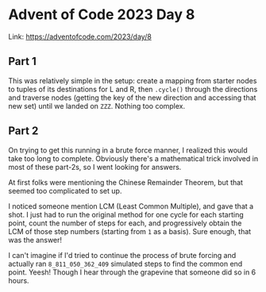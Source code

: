 # Advent of Code 2023 Day 8

Link: <https://adventofcode.com/2023/day/8>

## Part 1

This was relatively simple in the setup: create a mapping from starter nodes to tuples of its destinations for L and R, then `.cycle()` through the directions and traverse nodes (getting the key of the new direction and accessing that new set) until we landed on `ZZZ`. Nothing too complex.

## Part 2

On trying to get this running in a brute force manner, I realized this would take too long to complete. Obviously there's a mathematical trick involved in most of these part-2s, so I went looking for answers.

At first folks were mentioning the Chinese Remainder Theorem, but that seemed too complicated to set up.

I noticed someone mention LCM (Least Common Multiple), and gave that a shot. I just had to run the original method for one cycle for each starting point, count the number of steps for each, and progressively obtain the LCM of those step numbers (starting from `1` as a basis). Sure enough, that was the answer!

I can't imagine if I'd tried to continue the process of brute forcing and actually ran `8_811_050_362_409` simulated steps to find the common end point. Yeesh! Though I hear through the grapevine that someone did so in 6 hours.
